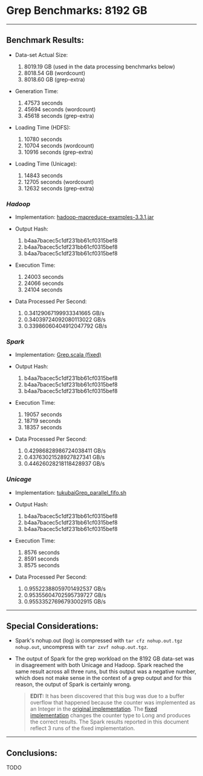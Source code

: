 # Grep Benchmarks: 8192 GB

---
## Benchmark Results:

- Data-set Actual Size:
  1. 8019.19 GB (used in the data processing benchmarks below)
  2. 8018.54 GB (wordcount)
  3. 8018.60 GB (grep-extra)

- Generation Time:
  1. 47573 seconds
  2. 45694 seconds (wordcount)
  3. 45618 seconds (grep-extra)

- Loading Time (HDFS):
  1. 10780 seconds
  2. 10704 seconds (wordcount)
  3. 10916 seconds (grep-extra)

- Loading Time (Unicage):
  1. 14843 seconds
  2. 12705 seconds (wordcount)
  3. 12632 seconds (grep-extra)


### ***Hadoop***

- Implementation: [hadoop-mapreduce-examples-3.3.1.jar](../../../../../workloads/batch/grep/javaGrep/hadoop-mapreduce-examples-3.3.1.jar)

- Output Hash:
  1. b4aa7bacec5c1df231bb61cf0315bef8
  2. b4aa7bacec5c1df231bb61cf0315bef8
  3. b4aa7bacec5c1df231bb61cf0315bef8

- Execution Time: 
  1. 24003 seconds
  2. 24066 seconds
  3. 24104 seconds

- Data Processed Per Second:
  1. 0.34129067199933341665 GB/s
  2. 0.34039724092080113022 GB/s
  3. 0.33986060404912047792 GB/s


### ***Spark***

- Implementation: [Grep.scala (fixed)](../../../../../workloads/batch/grep/scalaGrep/src/main/scala/Grep.scala%20(buffer%20overflow))

- Output Hash:
  1. b4aa7bacec5c1df231bb61cf0315bef8
  2. b4aa7bacec5c1df231bb61cf0315bef8
  3. b4aa7bacec5c1df231bb61cf0315bef8

- Execution Time: 
  1. 19057 seconds
  2. 18719 seconds
  3. 18357 seconds

- Data Processed Per Second:
  1. 0.42986828986724038411 GB/s
  2. 0.43763021528927827341 GB/s
  3. 0.44626028218118428937 GB/s


### ***Unicage***

- Implementation: [tukubaiGrep_parallel_fifo.sh](../../../../../workloads/batch/grep/bashGrep/tukubaiGrep_parallel_fifo.sh)

- Output Hash:
  1. b4aa7bacec5c1df231bb61cf0315bef8
  2. b4aa7bacec5c1df231bb61cf0315bef8
  3. b4aa7bacec5c1df231bb61cf0315bef8

- Execution Time: 
  1. 8576 seconds
  2. 8591 seconds
  3. 8575 seconds

- Data Processed Per Second:
  1. 0.95522388059701492537 GB/s
  2. 0.95355604702595739727 GB/s
  3. 0.95533527696793002915 GB/s


---
## Special Considerations:

- Spark's nohup.out (log) is compressed with `tar cfz nohup.out.tgz nohup.out`, uncompress with `tar zxvf nohup.out.tgz`.

- The output of Spark for the grep workload on the 8192 GB data-set was in disagreement with both Unicage and Hadoop. Spark reached the same result across all three runs, but this output was a negative number, which does not make sense in the context of a grep output and for this reason, the output of Spark is certainly wrong.

  > **EDIT:** It has been discovered that this bug was due to a buffer overflow that happened because the counter was implemented as an Integer in the [original implementation](../../../../../workloads/batch/grep/scalaGrep/src/main/scala/Grep.scala%20(buffer%20overflow)). The [fixed implementation](../../../../../workloads/batch/grep/scalaGrep/src/main/scala/Grep.scala) changes the counter type to Long and produces the correct results. The Spark results reported in this document reflect 3 runs of the fixed implementation.


---
## Conclusions:

TODO


